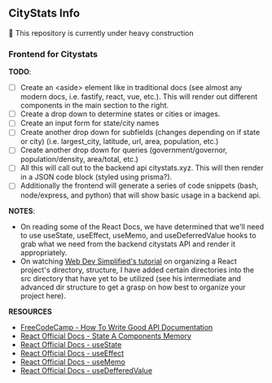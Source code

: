## CityStats Info

:construction: This repository is currently under heavy construction

### Frontend for Citystats

**TODO**:

-   [ ] Create an \<aside\> element like in traditional docs (see
        almost any modern docs, i.e. fastify, react, vue, etc.). This will render
        out different components in the main section to the right.
-   [ ] Create a drop down to determine states or cities or images.
-   [ ] Create an input form for state/city names
-   [ ] Create another drop down for subfields (changes depending on if state or city)
        (i.e. largest_city, latitude, url, area, population, etc.)
-   [ ] Create another drop down for queries (government/governor, population/density,
        area/total, etc.)
-   [ ] All this will call out to the backend api citystats.xyz. This will then
        render in a JSON code block (styled using prisma?).
-   [ ] Additionally the frontend will generate a series of code snippets (bash,
        node/express, and python) that will show basic usage in a backend api.

**NOTES**:

-   On reading some of the React Docs, we have determined that we'll
    need to use useState, useEffect, useMemo, and useDeferredValue hooks
    to grab what we need from the backend citystats API and render it appropriately.
-   On watching [Web Dev Simplified's tutorial](https://www.youtube.com/watch?v=UUga4-z7b6s&pp=ygUsd2ViIGRldiBzaW1wbGlmaWVkIHJlYWN0IGRpcmVjdG9yeSBzdHJ1Y3R1cmU%3D) on organizing a React project's
    directory, structure, I have added certain directories into the src directory
    that have yet to be utilized (see his intermediate and advanced dir structure to
    get a grasp on how best to organize your project here).

**RESOURCES**

-   [FreeCodeCamp - How To Write Good API Documentation](https://www.freecodecamp.org/news/how-to-write-api-documentation-like-a-pro/)
-   [React Official Docs - State A Components Memory](https://react.dev/learn/state-a-components-memory)
-   [React Official Docs - useState](https://react.dev/reference/react/useState)
-   [React Official Docs - useEffect](https://react.dev/reference/react/useEffect)
-   [React Official Docs - useMemo](https://react.dev/reference/react/useMemo)
-   [React Official Docs - useDefferedValue](https://react.dev/reference/react/useDeferredValue)
